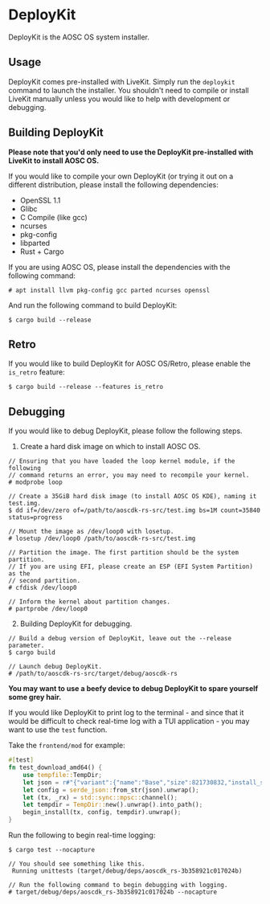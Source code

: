 # DeployKit

DeployKit is the AOSC OS system installer.

## Usage

DeployKit comes pre-installed with LiveKit. Simply run the `deploykit` command
to launch the installer. You shouldn't need to compile or install LiveKit
manually unless you would like to help with development or debugging.

## Building DeployKit

**Please note that you'd only need to use the DeployKit pre-installed with
LiveKit to install AOSC OS.**

If you would like to compile your own DeployKit (or trying it out on a
different distribution, please install the following dependencies:

- OpenSSL 1.1
- Glibc
- C Compile (like gcc)
- ncurses
- pkg-config
- libparted
- Rust + Cargo

If you are using AOSC OS, please install the dependencies with the following
command:

```
# apt install llvm pkg-config gcc parted ncurses openssl
```

And run the following command to build DeployKit:

```
$ cargo build --release
```

## Retro

If you would like to build DeployKit for AOSC OS/Retro, please enable the
`is_retro` feature:

```
$ cargo build --release --features is_retro
```

## Debugging

If you would like to debug DeployKit, please follow the following steps.

1. Create a hard disk image on which to install AOSC OS.

```
// Ensuring that you have loaded the loop kernel module, if the following
// command returns an error, you may need to recompile your kernel.
# modprobe loop

// Create a 35GiB hard disk image (to install AOSC OS KDE), naming it test.img.
$ dd if=/dev/zero of=/path/to/aoscdk-rs-src/test.img bs=1M count=35840 status=progress

// Mount the image as /dev/loop0 with losetup.
# losetup /dev/loop0 /path/to/aoscdk-rs-src/test.img

// Partition the image. The first partition should be the system partition.
// If you are using EFI, please create an ESP (EFI System Partition) as the
// second partition.
# cfdisk /dev/loop0

// Inform the kernel about partition changes.
# partprobe /dev/loop0
```

2. Building DeployKit for debugging.

```
// Build a debug version of DeployKit, leave out the --release parameter.
$ cargo build

// Launch debug DeployKit.
# /path/to/aoscdk-rs-src/target/debug/aoscdk-rs
```

**You may want to use a beefy device to debug DeployKit to spare yourself some
grey hair.**

If you would like DeployKit to print log to the terminal - and since that it
would be difficult to check real-time log with a TUI application - you may want
to use the `test` function.

Take the `frontend/mod` for example:

```Rust
#[test]
fn test_download_amd64() {
    use tempfile::TempDir;
    let json = r#"{"variant":{"name":"Base","size":821730832,"install_size":4157483520,"date":"20210602","sha256sum":"b5a5b9d889888a0e4f16b9f299b8a820ae2c8595aa363eb1e797d32ed0e957ed","url":"os-amd64/base/aosc-os_base_20210602_amd64.tar.xz"},"partition":{"path":"/dev/loop0p1","parent_path":"/dev/loop0","fs_type":"ext4","size":3145728},"mirror":{"name":"Beijing Foreign Studies University","name-tr":"bfsu-name","loc":"China","loc-tr":"bfsu-loc","url":"https://mirrors.bfsu.edu.cn/anthon/aosc-os/"},"user":"test","password":"test","hostname":"test","locale":"","continent":"Asia","city":"Shanghai","tc":"UTC"}"#;
    let config = serde_json::from_str(json).unwrap();
    let (tx, _rx) = std::sync::mpsc::channel();
    let tempdir = TempDir::new().unwrap().into_path();
    begin_install(tx, config, tempdir).unwrap();
}
```

Run the following to begin real-time logging:

```
$ cargo test --nocapture

// You should see something like this.
 Running unittests (target/debug/deps/aoscdk_rs-3b358921c017024b)

// Run the following command to begin debugging with logging.
# target/debug/deps/aoscdk_rs-3b358921c017024b --nocapture
```
